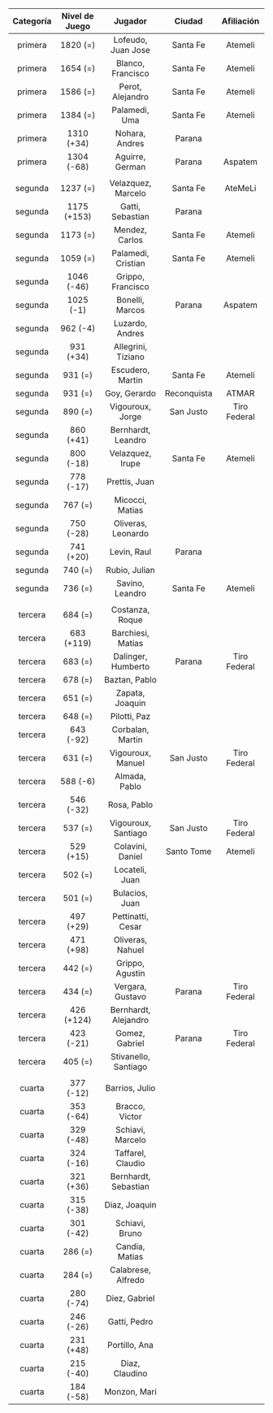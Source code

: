 |  Categoría  |  Nivel de Juego  |       Jugador        |   Ciudad    |  Afiliación  |
|:-----------:|:----------------:|:--------------------:|:-----------:|:------------:|
|   primera   |     1820 (=)     |  Lofeudo, Juan Jose  |  Santa Fe   |   Atemeli    |
|   primera   |     1654 (=)     |  Blanco, Francisco   |  Santa Fe   |   Atemeli    |
|   primera   |     1586 (=)     |   Perot, Alejandro   |  Santa Fe   |   Atemeli    |
|   primera   |     1384 (=)     |    Palamedi, Uma     |  Santa Fe   |   Atemeli    |
|   primera   |    1310 (+34)    |    Nohara, Andres    |   Parana    |              |
|   primera   |    1304 (-68)    |   Aguirre, German    |   Parana    |   Aspatem    |
|             |                  |                      |             |              |
|   segunda   |     1237 (=)     |  Velazquez, Marcelo  |  Santa Fe   |   AteMeLi    |
|   segunda   |   1175 (+153)    |   Gatti, Sebastian   |   Parana    |              |
|   segunda   |     1173 (=)     |    Mendez, Carlos    |  Santa Fe   |   Atemeli    |
|   segunda   |     1059 (=)     |  Palamedi, Cristian  |  Santa Fe   |   Atemeli    |
|   segunda   |    1046 (-46)    |  Grippo, Francisco   |             |              |
|   segunda   |    1025 (-1)     |   Bonelli, Marcos    |   Parana    |   Aspatem    |
|   segunda   |     962 (-4)     |   Luzardo, Andres    |             |              |
|   segunda   |    931 (+34)     |  Allegrini, Tiziano  |             |              |
|   segunda   |     931 (=)      |   Escudero, Martin   |  Santa Fe   |   Atemeli    |
|   segunda   |     931 (=)      |     Goy, Gerardo     | Reconquista |    ATMAR     |
|   segunda   |     890 (=)      |   Vigouroux, Jorge   |  San Justo  | Tiro Federal |
|   segunda   |    860 (+41)     |  Bernhardt, Leandro  |             |              |
|   segunda   |    800 (-18)     |   Velazquez, Irupe   |  Santa Fe   |   Atemeli    |
|   segunda   |    778 (-17)     |    Prettis, Juan     |             |              |
|   segunda   |     767 (=)      |   Micocci, Matias    |             |              |
|   segunda   |    750 (-28)     |  Oliveras, Leonardo  |             |              |
|   segunda   |    741 (+20)     |     Levin, Raul      |   Parana    |              |
|   segunda   |     740 (=)      |    Rubio, Julian     |             |              |
|   segunda   |     736 (=)      |   Savino, Leandro    |  Santa Fe   |   Atemeli    |
|             |                  |                      |             |              |
|   tercera   |     684 (=)      |   Costanza, Roque    |             |              |
|   tercera   |    683 (+119)    |  Barchiesi, Matias   |             |              |
|   tercera   |     683 (=)      |  Dalinger, Humberto  |   Parana    | Tiro Federal |
|   tercera   |     678 (=)      |    Baztan, Pablo     |             |              |
|   tercera   |     651 (=)      |   Zapata, Joaquin    |             |              |
|   tercera   |     648 (=)      |     Pilotti, Paz     |             |              |
|   tercera   |    643 (-92)     |   Corbalan, Martin   |             |              |
|   tercera   |     631 (=)      |  Vigouroux, Manuel   |  San Justo  | Tiro Federal |
|   tercera   |     588 (-6)     |    Almada, Pablo     |             |              |
|   tercera   |    546 (-32)     |     Rosa, Pablo      |             |              |
|   tercera   |     537 (=)      | Vigouroux, Santiago  |  San Justo  | Tiro Federal |
|   tercera   |    529 (+15)     |   Colavini, Daniel   | Santo Tome  |   Atemeli    |
|   tercera   |     502 (=)      |    Locateli, Juan    |             |              |
|   tercera   |     501 (=)      |    Bulacios, Juan    |             |              |
|   tercera   |    497 (+29)     |  Pettinatti, Cesar   |             |              |
|   tercera   |    471 (+98)     |   Oliveras, Nahuel   |             |              |
|   tercera   |     442 (=)      |   Grippo, Agustin    |             |              |
|   tercera   |     434 (=)      |   Vergara, Gustavo   |   Parana    | Tiro Federal |
|   tercera   |    426 (+124)    | Bernhardt, Alejandro |             |              |
|   tercera   |    423 (-21)     |    Gomez, Gabriel    |   Parana    | Tiro Federal |
|   tercera   |     405 (=)      | Stivanello, Santiago |             |              |
|             |                  |                      |             |              |
|   cuarta    |    377 (-12)     |    Barrios, Julio    |             |              |
|   cuarta    |    353 (-64)     |    Bracco, Victor    |             |              |
|   cuarta    |    329 (-48)     |   Schiavi, Marcelo   |             |              |
|   cuarta    |    324 (-16)     |  Taffarel, Claudio   |             |              |
|   cuarta    |    321 (+36)     | Bernhardt, Sebastian |             |              |
|   cuarta    |    315 (-38)     |    Diaz, Joaquin     |             |              |
|   cuarta    |    301 (-42)     |    Schiavi, Bruno    |             |              |
|   cuarta    |     286 (=)      |    Candia, Matias    |             |              |
|   cuarta    |     284 (=)      |  Calabrese, Alfredo  |             |              |
|   cuarta    |    280 (-74)     |    Diez, Gabriel     |             |              |
|   cuarta    |    246 (-26)     |     Gatti, Pedro     |             |              |
|   cuarta    |    231 (+48)     |    Portillo, Ana     |             |              |
|   cuarta    |    215 (-40)     |    Diaz, Claudino    |             |              |
|   cuarta    |    184 (-58)     |     Monzon, Mari     |             |              |
